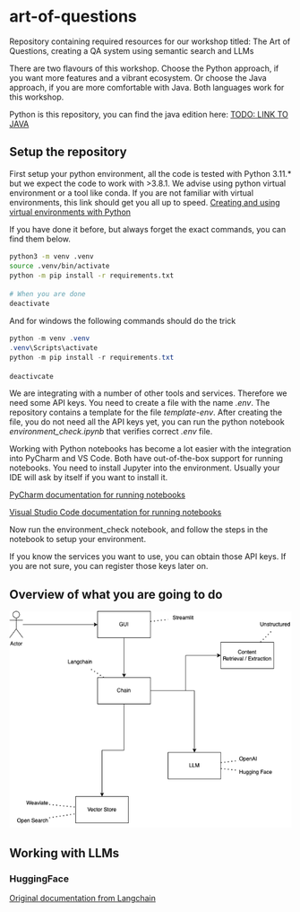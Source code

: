 # art-of-questions
Repository containing required resources for our workshop titled: The Art of Questions, creating a QA system using semantic search and LLMs

There are two flavours of this workshop. Choose the Python approach, if you want more features and a vibrant ecosystem. Or choose the Java approach, if you are more comfortable with Java. Both languages work for this workshop.

Python is this repository, you can find the java edition here:
[TODO: LINK TO JAVA](https://github.com)

## Setup the repository
First setup your python environment, all the code is tested with Python 3.11.* but we expect the code to work with >3.8.1. We advise using python virtual environment or a tool like conda. If you are not familiar with virtual environments, this link should get you all up to speed.
[Creating and using virtual environments with Python](https://realpython.com/python-virtual-environments-a-primer/)

If you have done it before, but always forget the exact commands, you can find them below.

```bash
python3 -m venv .venv
source .venv/bin/activate
python -m pip install -r requirements.txt

# When you are done
deactivate
```

And for windows the following commands should do the trick

```Powershell
python -m venv .venv
.venv\Scripts\activate
python -m pip install -r requirements.txt

deactivcate
```
We are integrating with a number of other tools and services. Therefore we need some API keys. You need to create a file with the name _.env_. The repository contains a template for the file _template-env_. After creating the file, you do not need all the API keys yet, you can run the python notebook _environment_check.ipynb_ that verifies correct _.env_ file.

Working with Python notebooks has become a lot easier with the integration into PyCharm and VS Code. Both have out-of-the-box support for running notebooks. You need to install Jupyter into the environment. Usually your IDE will ask by itself if you want to install it.

[PyCharm documentation for running notebooks](https://www.jetbrains.com/help/pycharm/jupyter-notebook-support.html#editor)

[Visual Studio Code documentation for running notebooks](https://code.visualstudio.com/docs/datascience/jupyter-notebooks)

Now run the environment_check notebook, and follow the steps in the notebook to setup your environment.

If you know the services you want to use, you can obtain those API keys. If you are not sure, you can register those keys later on.

## Overview of what you are going to do
![Overview of the Application for the workshop](docs/solution-overview.drawio.png)

## Working with LLMs

### HuggingFace
[Original documentation from Langchain](https://python.langchain.com/docs/integrations/providers/huggingface)


